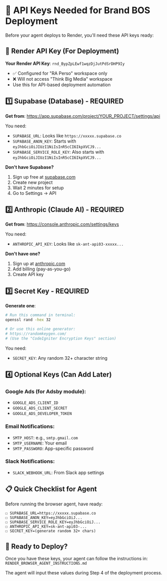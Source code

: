 # 🔑 API Keys Needed for Brand BOS Deployment

Before your agent deploys to Render, you'll need these API keys ready:

## 🎯 Render API Key (For Deployment)

**Your Render API Key**: `rnd_BypZpLEwf1wqzDjJutPdSrDHP9Iy`
- ✅ Configured for "RA Perso" workspace only
- ❌ Will not access "Think Big Media" workspace
- Use this for API-based deployment automation

## 1️⃣ Supabase (Database) - REQUIRED

**Get from**: https://app.supabase.com/project/YOUR_PROJECT/settings/api

You need:
- `SUPABASE_URL`: Looks like `https://xxxxx.supabase.co`
- `SUPABASE_ANON_KEY`: Starts with `eyJhbGciOiJIUzI1NiIsInR5cCI6IkpXVCJ9...`
- `SUPABASE_SERVICE_ROLE_KEY`: Also starts with `eyJhbGciOiJIUzI1NiIsInR5cCI6IkpXVCJ9...`

**Don't have Supabase?**
1. Sign up free at [supabase.com](https://supabase.com)
2. Create new project
3. Wait 2 minutes for setup
4. Go to Settings → API

## 2️⃣ Anthropic (Claude AI) - REQUIRED

**Get from**: https://console.anthropic.com/settings/keys

You need:
- `ANTHROPIC_API_KEY`: Looks like `sk-ant-api03-xxxxx...`

**Don't have one?**
1. Sign up at [anthropic.com](https://anthropic.com)
2. Add billing (pay-as-you-go)
3. Create API key

## 3️⃣ Secret Key - REQUIRED

**Generate one**:
```bash
# Run this command in terminal:
openssl rand -hex 32

# Or use this online generator:
# https://randomkeygen.com/
# (Use the "CodeIgniter Encryption Keys" section)
```

You need:
- `SECRET_KEY`: Any random 32+ character string

## 4️⃣ Optional Keys (Can Add Later)

### Google Ads (for Adsby module):
- `GOOGLE_ADS_CLIENT_ID`
- `GOOGLE_ADS_CLIENT_SECRET`
- `GOOGLE_ADS_DEVELOPER_TOKEN`

### Email Notifications:
- `SMTP_HOST`: e.g., `smtp.gmail.com`
- `SMTP_USERNAME`: Your email
- `SMTP_PASSWORD`: App-specific password

### Slack Notifications:
- `SLACK_WEBHOOK_URL`: From Slack app settings

## 📋 Quick Checklist for Agent

Before running the browser agent, have ready:

```
☐ SUPABASE_URL=https://xxxxx.supabase.co
☐ SUPABASE_ANON_KEY=eyJhbGciOiJ...
☐ SUPABASE_SERVICE_ROLE_KEY=eyJhbGciOiJ...
☐ ANTHROPIC_API_KEY=sk-ant-api03-...
☐ SECRET_KEY=(generate random 32+ chars)
```

## 🚀 Ready to Deploy?

Once you have these keys, your agent can follow the instructions in:
`RENDER_BROWSER_AGENT_INSTRUCTIONS.md`

The agent will input these values during Step 4 of the deployment process.